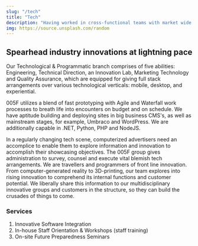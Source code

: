 ```yaml
---
slug: "/tech"
title: "Tech"
description: "Having worked in cross-functional teams with market wide partnerships, we are proud to be…"
img: https://source.unsplash.com/random
---
```


## Spearhead industry innovations at lightning pace

Our Technological & Programmatic branch comprises of five abilities: Engineering, Technical Direction, an Innovation Lab, Marketing Technology and Quality Assurance, which are equipped for giving full stack arrangements over various technological verticals: mobile, desktop, and experiential.

005F utilizes a blend of fast prototyping with Agile and Waterfall work processes to breath life into encounters on budget and on schedule. We have aptitude building and deploying sites in big business CMS's, as well as mainstream stages, for example, Umbraco and WordPress. We are additionally capable in .NET, Python, PHP and NodeJS.

In a regularly changing tech scene, computerized advertisers need an accomplice to enable them to explore information and innovation to accomplish their showcasing objectives. The 005F group gives administration to survey, counsel and execute vital blemish tech arrangements. We are travellers and programmers of front line innovation. From computer-generated reality to 3D-printing, our team explores into rising innovation to comprehend its internal functions and customer potential. We liberally share this information to our multidisciplinary innovative groups and customers in the structure, so they can build the crusades of things to come.


### Services

<!-- All of our project inquiries go through a detailed screening process to ensure that the magnitude and viability is within our operational capacities. This screen allows us to focus our resources on projects that fit our organizational style the best while safeguarding our quality of work. Our Creative Planning services include: -->

1. Innovative Software Integration
2. In-house Staff Orientation & Workshops (staff training)
3. On-site Future Preparedness Seminars


